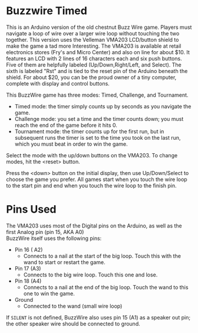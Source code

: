 Buzzwire Timed
===

This is an Arduino version of the old chestnut Buzz Wire game. Players
must navigate a loop of wire over a larger wire loop without touching
the two together.  This version uses the Velleman VMA203 LCD/button
shield to make the game a tad more Interesting.  The VMA203 is
available at retail electronics stores (Fry's and Micro Center) and
also on line for about $10.  It features an LCD with 2 lines of 16
characters each and six push buttons. Five of them are helpfully
labeled (Up/Down,Right/Left, and Select). The sixth is labeled "Rst"
and is tied to the reset pin of the Arduino beneath the shield.  For
about $20, you can be the proud owner of a tiny computer, complete
with display and control buttons.

This BuzzWire game has three modes: Timed, Challenge, and Tournament.
- Timed mode: the timer simply counts up by seconds as you navigate
the game. 
- Challenge mode: you set a time and the timer counts
down; you must reach the end of the game before it hits 0.  
- Tournament mode: the timer counts up for the first run, but in
subsequent runs the timer is set to the time you took on the last run,
which you must beat in order to win the game. 

Select the mode with the
up/down buttons on the VMA203. To change modes, hit the &lt;reset&gt;
button.

Press the &lt;down&gt; button on the initial display, then use
Up/Down/Select to choose the game you prefer.  All games start when
you touch the wire loop to the start pin and end when you touch the
wire loop to the finish pin.

# Pins Used

The VMA203 uses most of the Digital pins on the Arduino, as well as the first Analog pin (pin 15, AKA A0)  
BuzzWire itself uses the following pins:

- Pin 16 ( A2) 
  - Connects to a nail at the start of the big loop. Touch this with the wand to start or restart the game. 
- Pin 17 (A3)
  - Connects to the big wire loop.  Touch this one and lose.
- Pin 18 (A4)
  - Connects to a nail at the end of the big loop. Touch the wand to this one to win the game. 
- Ground
  - Connected to the wand (small wire loop) 

If ```SILENT``` is not defined, BuzzWire also uses pin 15 (A1) as a speaker out pin; the other speaker wire 
should be connected to ground.



